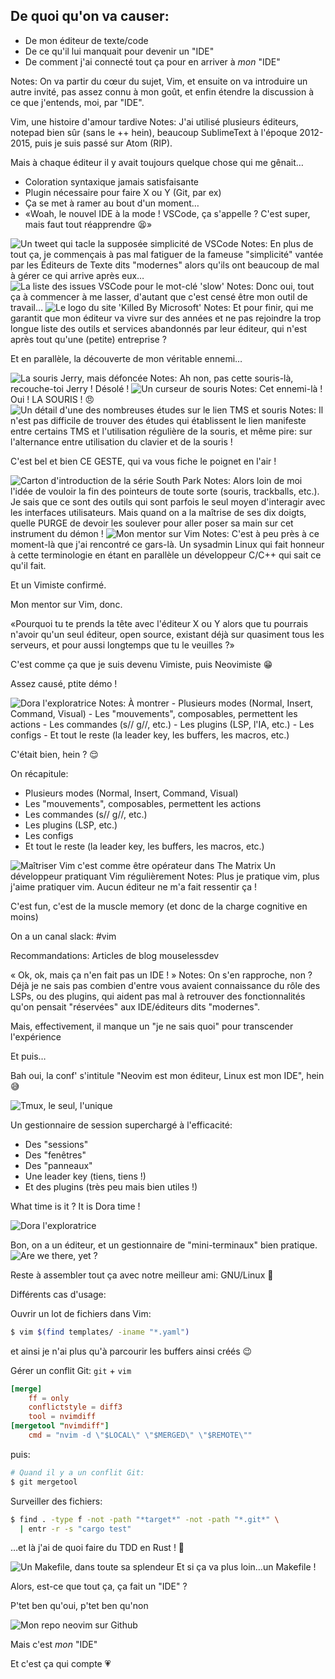 ## De quoi qu'on va causer:

<ul role="list" class="custom-list-types">
  <li data-icon="💻">De mon éditeur de texte/code</li>
  <li data-icon="💪">De ce qu'il lui manquait pour devenir un "IDE"</li>
  <li data-icon="😎">De comment j'ai connecté tout ça pour en arriver à <em>mon</em> "IDE"</li>
</ul>
Notes: On va partir du cœur du sujet, Vim, et ensuite on va introduire un autre invité, pas assez connu à mon goût, et enfin étendre la discussion à ce que j'entends, moi, par "IDE".


Vim, une histoire d'amour tardive
Notes: J'ai utilisé plusieurs éditeurs, notepad bien sûr (sans le ++ hein), beaucoup SublimeText à l'époque 2012-2015, puis je suis passé sur Atom (RIP).

Mais à chaque éditeur il y avait toujours quelque chose qui me gênait…


- Coloration syntaxique jamais satisfaisante
- Plugin nécessaire pour faire X ou Y (Git, par ex)
- Ça se met à ramer au bout d'un moment…
- «Woah, le nouvel IDE à la mode ! VSCode, ça s'appelle ? C'est super, mais faut tout réapprendre 😫»


<img class="r-stretch" src="assets/twitter-vscode-confusing.png" alt="Un tweet qui tacle la supposée simplicité de VSCode">
Notes: En plus de tout ça, je commençais à pas mal fatiguer de la fameuse "simplicité" vantée par les Éditeurs de Texte dits "modernes" alors qu'ils ont beaucoup de mal à gérer ce qui arrive après eux…


<img class="r-stretch" src="assets/vscode-slow.png" alt="La liste des issues VSCode pour le mot-clé 'slow'">
Notes: Donc oui, tout ça à commencer à me lasser, d'autant que c'est censé être mon outil de travail…


<img class="r-stretch" src="assets/killed-by-microsoft.png" alt="Le logo du site 'Killed By Microsoft'">
Notes: Et pour finir, qui me garantit que mon éditeur va vivre sur des années et ne pas rejoindre la trop longue liste des outils et services abandonnés par leur éditeur, qui n'est après tout qu'une (petite) entreprise ?


Et en parallèle, la découverte de mon véritable ennemi…


<img src="assets/jerry-high.png" alt="La souris Jerry, mais défoncée">
Notes: Ah non, pas cette souris-là, recouche-toi Jerry ! Désolé !


<img class="r-stretch" src="assets/mouse-cursor.png" alt="Un curseur de souris">
Notes: Cet ennemi-là ! Oui ! LA SOURIS ! 😠


<img class="r-stretch" src="assets/rsi-mouse.png" alt="Un détail d'une des nombreuses études sur le lien TMS et souris">
Notes: Il n'est pas difficile de trouver des études qui établissent le lien manifeste entre certains TMS et l'utilisation régulière de la souris, et même pire: sur l'alternance entre utilisation du clavier et de la souris !

C'est bel et bien CE GESTE, qui va vous fiche le poignet en l'air !


<img class="r-stretch" src="assets/south-park-intro.jpg" alt="Carton d'introduction de la série South Park">
Notes: Alors loin de moi l'idée de vouloir la fin des pointeurs de toute sorte (souris, trackballs, etc.).
Je sais que ce sont des outils qui sont parfois le seul moyen d'interagir avec les interfaces utilisateurs.
Mais quand on a la maîtrise de ses dix doigts, quelle PURGE de devoir les soulever pour aller poser sa main sur cet instrument du démon !




<img class="r-stretch" src="assets/mon-vim-mentor.png" alt="Mon mentor sur Vim">
Notes: C'est à peu près à ce moment-là que j'ai rencontré ce gars-là. Un sysadmin Linux qui fait honneur à cette terminologie en étant en parallèle un développeur C/C++ qui sait ce qu'il fait.

Et un Vimiste confirmé.

Mon mentor sur Vim, donc.

«Pourquoi tu te prends la tête avec l'éditeur X ou Y alors que tu pourrais n'avoir qu'un seul éditeur, open source, existant déjà sur quasiment tous les serveurs, et pour aussi longtemps que tu le veuilles ?»

C'est comme ça que je suis devenu Vimiste, puis Neovimiste 😁



Assez causé, ptite démo !

<img class="r-stretch" src="assets/dora.png" alt="Dora l'exploratrice">
Notes: À montrer
- Plusieurs modes (Normal, Insert, Command, Visual)
- Les "mouvements", composables, permettent les actions
- Les commandes (s// g//, etc.)
- Les plugins (LSP, l'IA, etc.)
- Les configs
- Et tout le reste (la leader key, les buffers, les macros, etc.)



C'était bien, hein ? 😌


On récapitule:
- Plusieurs modes (Normal, Insert, Command, Visual)
- Les "mouvements", composables, permettent les actions
- Les commandes (s// g//, etc.)
- Les plugins (LSP, etc.)
- Les configs
- Et tout le reste (la leader key, les buffers, les macros, etc.)


<img class="r-stretch" src="assets/mastering-vim.gif" alt="Maîtriser Vim c'est comme être opérateur dans The Matrix">
Un développeur pratiquant Vim régulièrement
Notes: Plus je pratique vim, plus j'aime pratiquer vim. Aucun éditeur ne m'a fait ressentir ça !

C'est fun, c'est de la muscle memory (et donc de la charge cognitive en moins)

On a un canal slack:  #vim

Recommandations: Articles de blog mouselessdev


« Ok, ok, mais ça n'en fait pas un IDE ! »
Notes: On s'en rapproche, non ? Déjà je ne sais pas combien d'entre vous avaient connaissance du rôle des LSPs, ou des plugins, qui aident pas mal à retrouver des fonctionnalités qu'on pensait "réservées" aux IDE/éditeurs dits "modernes".

Mais, effectivement, il manque un "je ne sais quoi" pour transcender l'expérience

Et puis…


Bah oui, la conf' s'intitule "Neovim est mon éditeur, Linux est mon IDE", hein 😅


<img class="r-stretch" src="assets/tmux.jpg" alt="Tmux, le seul, l'unique">


Un gestionnaire de session superchargé à l'efficacité:
- Des "sessions"
- Des "fenêtres"
- Des "panneaux"
- Une leader key (tiens, tiens !)
- Et des plugins (très peu mais bien utiles !)


What time is it ? It is Dora time !

<img class="r-stretch" src="assets/dora.png" alt="Dora l'exploratrice">



Bon, on a un éditeur, et un gestionnaire de "mini-terminaux" bien pratique.
<img class="r-stretch" src="assets/are-we-there-yet.jpg" alt="Are we there, yet ?">


Reste à assembler tout ça avec notre meilleur ami: GNU/Linux 🤗


Différents cas d'usage:


Ouvrir un lot de fichiers dans Vim:

```bash
$ vim $(find templates/ -iname "*.yaml")
```
et ainsi je n'ai plus qu'à parcourir les buffers ainsi créés 😉


Gérer un conflit Git: `git` + `vim`
```toml
[merge]
	ff = only
	conflictstyle = diff3
	tool = nvimdiff
[mergetool "nvimdiff"]
	cmd = "nvim -d \"$LOCAL\" \"$MERGED\" \"$REMOTE\""
```

puis:

```bash
# Quand il y a un conflit Git:
$ git mergetool
```


Surveiller des fichiers:
```bash
$ find . -type f -not -path "*target*" -not -path "*.git*" \
  | entr -r -s "cargo test"
```

…et là j'ai de quoi faire du TDD en Rust ! 💪


<img class="r-stretch" src="assets/makefile.png" alt="Un Makefile, dans toute sa splendeur">
Et si ça va plus loin…un Makefile !



Alors, est-ce que tout ça, ça fait un "IDE" ?


P'tet ben qu'oui, p'tet ben qu'non


<img class="r-stretch" src="assets/my-neovim.png" alt="Mon repo neovim sur Github">

Mais c'est <em>mon</em> "IDE"


Et c'est ça qui compte 💗
